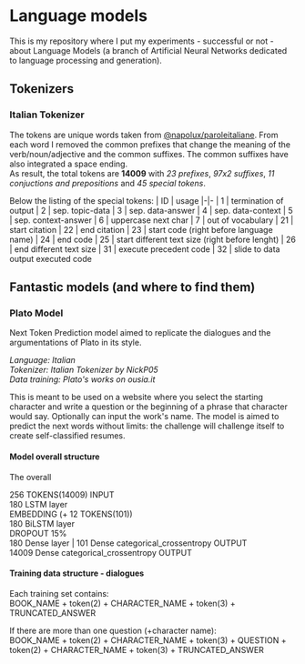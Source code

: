 # Language models

This is my repository where I put my experiments - successful or not - about Language Models (a branch of Artificial Neural Networks dedicated to language processing and generation).

## Tokenizers
### Italian Tokenizer
The tokens are unique words taken from [@napolux/paroleitaliane](https://github.com/napolux/paroleitaliane/blob/master/paroleitaliane/60000_parole_italiane.txt). From each word I removed the common prefixes that change the meaning of the verb/noun/adjective and the common suffixes. The common suffixes have also integrated a space ending.  
As result, the total tokens are **14009** with *23 prefixes*, *97x2 suffixes*, *11 conjuctions and prepositions* and *45 special tokens*.

Below the listing of the special tokens:
| ID | usage 
|-|-
| 1 | termination of output
| 2 | sep. topic-data
| 3 | sep. data-answer
| 4 | sep. data-context
| 5 | sep. context-answer
| 6 | uppercase next char
| 7 | out of vocabulary
| 21 | start citation
| 22 | end citation
| 23 | start code (right before language name)
| 24 | end code
| 25 | start different text size (right before lenght)
| 26 | end different text size
| 31 | execute precedent code
| 32 | slide to data output executed code

## Fantastic models (and where to find them)
### Plato Model
Next Token Prediction model aimed to replicate the dialogues and the argumentations of Plato in its style.

*Language: Italian*  
*Tokenizer: Italian Tokenizer by NickP05*  
*Data training: Plato's works on ousia.it*

This is meant to be used on a website where you select the starting character and write a question or the beginning of a phrase that character would say. Optionally can input the work's name. The model is aimed to predict the next words without limits: the challenge will challenge itself to create self-classified resumes.

#### Model overall structure
The overall


256 TOKENS(14009) INPUT   
180 LSTM layer  
EMBEDDING (+ 12 TOKENS(101))  
180 BiLSTM layer  
DROPOUT 15%  
180 Dense layer | 101 Dense categorical_crossentropy OUTPUT  
14009 Dense categorical_crossentropy OUTPUT

#### Training data structure - dialogues
Each training set contains:  
BOOK_NAME + token(2) + CHARACTER_NAME + token(3) + TRUNCATED_ANSWER

If there are more than one question (+character name):  
BOOK_NAME + token(2) + CHARACTER_NAME + token(3) + QUESTION + token(2) + CHARACTER_NAME + token(3) + TRUNCATED_ANSWER